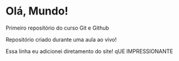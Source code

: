 # Olá, Mundo!
 Primeiro repositório do curso Git e Github

 Repositório criado durante uma aula ao vivo!
 
 Essa linha eu adicionei diretamento do site! qUE IMPRESSIONANTE
